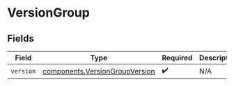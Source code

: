 # VersionGroup


## Fields

| Field                                                                            | Type                                                                             | Required                                                                         | Description                                                                      |
| -------------------------------------------------------------------------------- | -------------------------------------------------------------------------------- | -------------------------------------------------------------------------------- | -------------------------------------------------------------------------------- |
| `version`                                                                        | [components.VersionGroupVersion](../../models/components/versiongroupversion.md) | :heavy_check_mark:                                                               | N/A                                                                              |